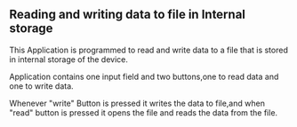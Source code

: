 ## Reading and writing data to file in Internal storage

This Application is programmed to read and write data to a file that is stored in internal storage of the device.

Application contains one input field and two buttons,one to read data and one to write data.

Whenever "write" Button is pressed it writes the data to file,and when "read" button is pressed it opens the file and reads the data from the file.
